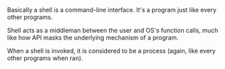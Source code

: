 Basically a shell is a command-line interface. It's a program just like every other programs.

Shell acts as a middleman between the user and OS's function calls, much like how API masks the underlying mechanism of a program.

When a shell is invoked, it is considered to be a process (again, like every other programs when ran).